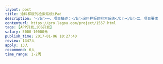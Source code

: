 ```yaml
---                
layout: post       
title: 涂料样板的检索系统iPad           
description: '</br>一、项目描述：</br>涂料样板的检索系统</br></br>二、项目要求：</br>iPad客户端的APP，只需要在商铺终端内安装</br>功能点：支持根据样板编号检索样品，进行展示</br></br>三、人员要求：</br>有三年以上开发经验</br>'     
contenturl: https://pro.lagou.com/project/1557.html      
tags: [APP开发,iOS开发]            
salary: 5000-10000元          
publish_time: 2017-01-06 10:27:40         
review: 1347人                   
apply: 13人                   
recommend: 6人                   
time_range: 1-2周              
---                 
```


